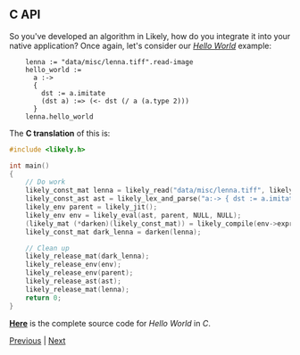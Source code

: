 C API
-----
So you've developed an algorithm in Likely, how do you integrate it into your native application?
Once again, let's consider our *[Hello World](?href=hello_world)* example:

```likely
    lenna := "data/misc/lenna.tiff".read-image
    hello_world :=
      a :->
      {
        dst := a.imitate
        (dst a) :=> (<- dst (/ a (a.type 2)))
      }
    lenna.hello_world
```

The **C translation** of this is:

```c
#include <likely.h>

int main()
{
    // Do work
    likely_const_mat lenna = likely_read("data/misc/lenna.tiff", likely_file_media, likely_image);
    likely_const_ast ast = likely_lex_and_parse("a:-> { dst := a.imitate (dst a) :=> (<- dst (/ a (a.type 2))) }", likely_file_lisp);
    likely_env parent = likely_jit();
    likely_env env = likely_eval(ast, parent, NULL, NULL);
    (likely_mat (*darken)(likely_const_mat)) = likely_compile(env->expr, NULL, 0);
    likely_const_mat dark_lenna = darken(lenna);

    // Clean up
    likely_release_mat(dark_lenna);
    likely_release_env(env);
    likely_release_env(parent);
    likely_release_ast(ast);
    likely_release_mat(lenna);
    return 0;
}
```

**[Here](?href=hello_world)** is the complete source code for *Hello World* in *C*.

[Previous](?href=matrix_io) | [Next](?href=export)
